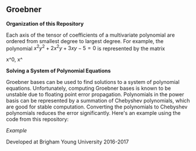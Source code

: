 ## Groebner

**Organization of this Repository**

Each axis of the tensor of coefficients of a multivariate polynomial are ordered from smallest degree to largest degree. For example, the polynomial $x^2y^2 + 2x^2y + 3xy -5 = 0$ is represented by the matrix

x^0, x^

**Solving a System of Polynomial Equations**

Groebner bases can be used to find solutions to a system of polynomial equations.
Unfortunately, computing Groebner bases is known to be unstable due to floating point error propagation.
Polynomials in the power basis can be represented by a summation of Chebyshev polynomials, which are good for stable computation.
Converting the polynomials to Chebyshev polynomials reduces the error significantly.
Here's an example using the code from this repository:

*Example*

Developed at Brigham Young University 2016-2017
